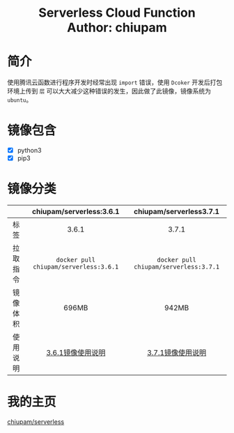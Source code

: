 <h1 align="center">
  Serverless Cloud Function
  <br>
  Author: chiupam
</h1>

# 简介

使用腾讯云函数进行程序开发时经常出现 `import` 错误，使用 `Dcoker` 开发后打包环境上传到 `层` 可以大大减少这种错误的发生，因此做了此镜像，镜像系统为 `ubuntu`。

# 镜像包含
- [x] python3
- [x] pip3

# 镜像分类

| |chiupam/serverless:3.6.1|chiupam/serverless3.7.1|
|:---:|:---:|:---:|
|标签|3.6.1|3.7.1|
|拉取指令|`docker pull chiupam/serverless:3.6.1`|`docker pull chiupam/serverless:3.7.1`|
|镜像体积|696MB|942MB|
|使用说明|[3.6.1镜像使用说明](https://github.com/chiupam/Docker/blob/main/server/python36/README.md)|[3.7.1镜像使用说明](https://github.com/chiupam/Docker/blob/main/server/python37/README.md)|

# 我的主页
[chiupam/serverless](https://hub.docker.com/r/chiupam/serverless)
